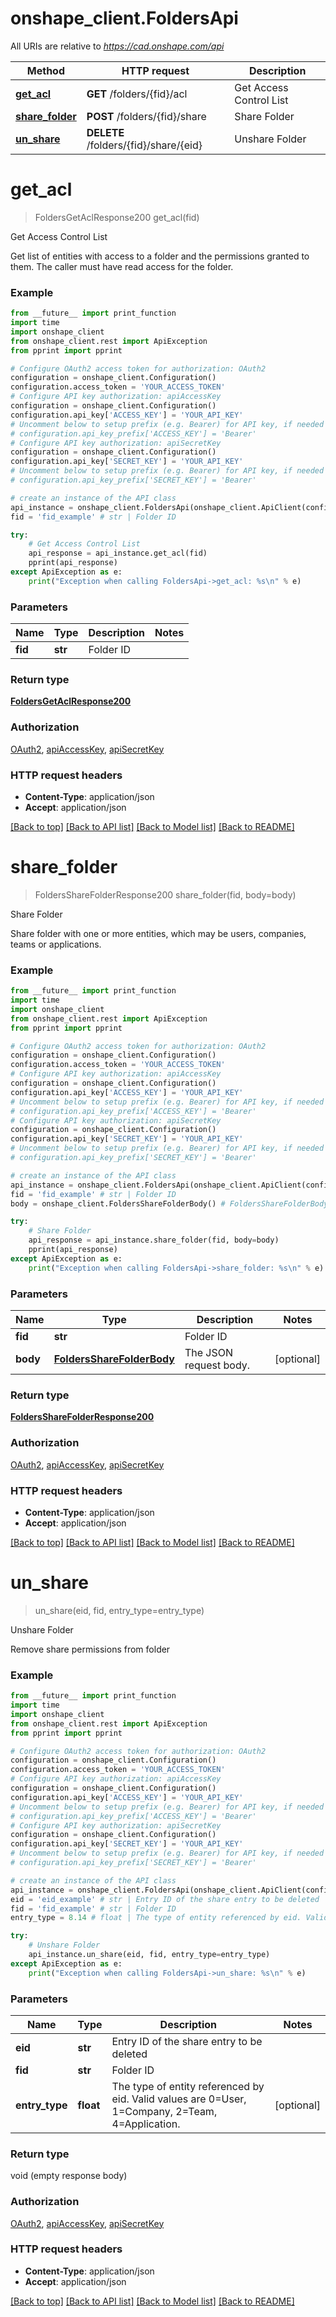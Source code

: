 # onshape_client.FoldersApi

All URIs are relative to *https://cad.onshape.com/api*

Method | HTTP request | Description
------------- | ------------- | -------------
[**get_acl**](FoldersApi.md#get_acl) | **GET** /folders/{fid}/acl | Get Access Control List
[**share_folder**](FoldersApi.md#share_folder) | **POST** /folders/{fid}/share | Share Folder
[**un_share**](FoldersApi.md#un_share) | **DELETE** /folders/{fid}/share/{eid} | Unshare Folder


# **get_acl**
> FoldersGetAclResponse200 get_acl(fid)

Get Access Control List

Get list of entities with access to a folder and the permissions granted to them. The caller must                 have read access for the folder.

### Example
```python
from __future__ import print_function
import time
import onshape_client
from onshape_client.rest import ApiException
from pprint import pprint

# Configure OAuth2 access token for authorization: OAuth2
configuration = onshape_client.Configuration()
configuration.access_token = 'YOUR_ACCESS_TOKEN'
# Configure API key authorization: apiAccessKey
configuration = onshape_client.Configuration()
configuration.api_key['ACCESS_KEY'] = 'YOUR_API_KEY'
# Uncomment below to setup prefix (e.g. Bearer) for API key, if needed
# configuration.api_key_prefix['ACCESS_KEY'] = 'Bearer'
# Configure API key authorization: apiSecretKey
configuration = onshape_client.Configuration()
configuration.api_key['SECRET_KEY'] = 'YOUR_API_KEY'
# Uncomment below to setup prefix (e.g. Bearer) for API key, if needed
# configuration.api_key_prefix['SECRET_KEY'] = 'Bearer'

# create an instance of the API class
api_instance = onshape_client.FoldersApi(onshape_client.ApiClient(configuration))
fid = 'fid_example' # str | Folder ID

try:
    # Get Access Control List
    api_response = api_instance.get_acl(fid)
    pprint(api_response)
except ApiException as e:
    print("Exception when calling FoldersApi->get_acl: %s\n" % e)
```

### Parameters

Name | Type | Description  | Notes
------------- | ------------- | ------------- | -------------
 **fid** | **str**| Folder ID | 

### Return type

[**FoldersGetAclResponse200**](FoldersGetAclResponse200.md)

### Authorization

[OAuth2](../README.md#OAuth2), [apiAccessKey](../README.md#apiAccessKey), [apiSecretKey](../README.md#apiSecretKey)

### HTTP request headers

 - **Content-Type**: application/json
 - **Accept**: application/json

[[Back to top]](#) [[Back to API list]](../README.md#documentation-for-api-endpoints) [[Back to Model list]](../README.md#documentation-for-models) [[Back to README]](../README.md)

# **share_folder**
> FoldersShareFolderResponse200 share_folder(fid, body=body)

Share Folder

Share folder with one or more entities, which may be users, companies, teams or applications.

### Example
```python
from __future__ import print_function
import time
import onshape_client
from onshape_client.rest import ApiException
from pprint import pprint

# Configure OAuth2 access token for authorization: OAuth2
configuration = onshape_client.Configuration()
configuration.access_token = 'YOUR_ACCESS_TOKEN'
# Configure API key authorization: apiAccessKey
configuration = onshape_client.Configuration()
configuration.api_key['ACCESS_KEY'] = 'YOUR_API_KEY'
# Uncomment below to setup prefix (e.g. Bearer) for API key, if needed
# configuration.api_key_prefix['ACCESS_KEY'] = 'Bearer'
# Configure API key authorization: apiSecretKey
configuration = onshape_client.Configuration()
configuration.api_key['SECRET_KEY'] = 'YOUR_API_KEY'
# Uncomment below to setup prefix (e.g. Bearer) for API key, if needed
# configuration.api_key_prefix['SECRET_KEY'] = 'Bearer'

# create an instance of the API class
api_instance = onshape_client.FoldersApi(onshape_client.ApiClient(configuration))
fid = 'fid_example' # str | Folder ID
body = onshape_client.FoldersShareFolderBody() # FoldersShareFolderBody | The JSON request body. (optional)

try:
    # Share Folder
    api_response = api_instance.share_folder(fid, body=body)
    pprint(api_response)
except ApiException as e:
    print("Exception when calling FoldersApi->share_folder: %s\n" % e)
```

### Parameters

Name | Type | Description  | Notes
------------- | ------------- | ------------- | -------------
 **fid** | **str**| Folder ID | 
 **body** | [**FoldersShareFolderBody**](FoldersShareFolderBody.md)| The JSON request body. | [optional] 

### Return type

[**FoldersShareFolderResponse200**](FoldersShareFolderResponse200.md)

### Authorization

[OAuth2](../README.md#OAuth2), [apiAccessKey](../README.md#apiAccessKey), [apiSecretKey](../README.md#apiSecretKey)

### HTTP request headers

 - **Content-Type**: application/json
 - **Accept**: application/json

[[Back to top]](#) [[Back to API list]](../README.md#documentation-for-api-endpoints) [[Back to Model list]](../README.md#documentation-for-models) [[Back to README]](../README.md)

# **un_share**
> un_share(eid, fid, entry_type=entry_type)

Unshare Folder

Remove share permissions from folder

### Example
```python
from __future__ import print_function
import time
import onshape_client
from onshape_client.rest import ApiException
from pprint import pprint

# Configure OAuth2 access token for authorization: OAuth2
configuration = onshape_client.Configuration()
configuration.access_token = 'YOUR_ACCESS_TOKEN'
# Configure API key authorization: apiAccessKey
configuration = onshape_client.Configuration()
configuration.api_key['ACCESS_KEY'] = 'YOUR_API_KEY'
# Uncomment below to setup prefix (e.g. Bearer) for API key, if needed
# configuration.api_key_prefix['ACCESS_KEY'] = 'Bearer'
# Configure API key authorization: apiSecretKey
configuration = onshape_client.Configuration()
configuration.api_key['SECRET_KEY'] = 'YOUR_API_KEY'
# Uncomment below to setup prefix (e.g. Bearer) for API key, if needed
# configuration.api_key_prefix['SECRET_KEY'] = 'Bearer'

# create an instance of the API class
api_instance = onshape_client.FoldersApi(onshape_client.ApiClient(configuration))
eid = 'eid_example' # str | Entry ID of the share entry to be deleted
fid = 'fid_example' # str | Folder ID
entry_type = 8.14 # float | The type of entity referenced by eid. Valid values are 0=User,           1=Company, 2=Team, 4=Application. (optional)

try:
    # Unshare Folder
    api_instance.un_share(eid, fid, entry_type=entry_type)
except ApiException as e:
    print("Exception when calling FoldersApi->un_share: %s\n" % e)
```

### Parameters

Name | Type | Description  | Notes
------------- | ------------- | ------------- | -------------
 **eid** | **str**| Entry ID of the share entry to be deleted | 
 **fid** | **str**| Folder ID | 
 **entry_type** | **float**| The type of entity referenced by eid. Valid values are 0&#x3D;User,           1&#x3D;Company, 2&#x3D;Team, 4&#x3D;Application. | [optional] 

### Return type

void (empty response body)

### Authorization

[OAuth2](../README.md#OAuth2), [apiAccessKey](../README.md#apiAccessKey), [apiSecretKey](../README.md#apiSecretKey)

### HTTP request headers

 - **Content-Type**: application/json
 - **Accept**: application/json

[[Back to top]](#) [[Back to API list]](../README.md#documentation-for-api-endpoints) [[Back to Model list]](../README.md#documentation-for-models) [[Back to README]](../README.md)

